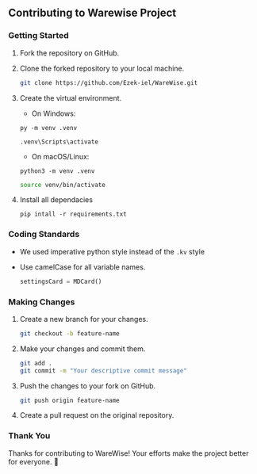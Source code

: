 ## Contributing to Warewise Project

### Getting Started

1. Fork the repository on GitHub.

2. Clone the forked repository to your local machine.

   ```bash
   git clone https://github.com/Ezek-iel/WareWise.git
   ```

3. Create the virtual environment.

   - On Windows:

   ```shell
   py -m venv .venv
   ```

   ```shell
   .venv\Scripts\activate
   ```

   - On macOS/Linux:
   
   ```shell
   python3 -m venv .venv
   ```

   ```bash
   source venv/bin/activate
   ```

4. Install all dependacies

   ```shell
   pip intall -r requirements.txt
   ```

### Coding Standards

- We used imperative python style instead of the `.kv` style
- Use camelCase for all variable names.

   ```python
   settingsCard = MDCard()
   ```

### Making Changes

1. Create a new branch for your changes.

   ```bash
   git checkout -b feature-name
   ```

2. Make your changes and commit them.

   ```bash
   git add .
   git commit -m "Your descriptive commit message"
   ```

3. Push the changes to your fork on GitHub.

   ```bash
   git push origin feature-name
   ```

4. Create a pull request on the original repository.

### Thank You

Thanks for contributing to WareWise! Your efforts make the project better for everyone. 🚀

